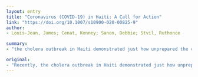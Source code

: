```yaml
---
layout: entry
title: "Coronavirus (COVID-19) in Haiti: A Call for Action"
link: "https://doi.org/10.1007/s10900-020-00825-9"
author:
- Louis-Jean, James; Cenat, Kenney; Sanon, Debbie; Stvil, Ruthonce

summary:
- "the cholera outbreak in Haiti demonstrated just how unprepared the country is to rapidly isolate an outbreak of this magnitude. This communication briefly examines the health system in Haiti and its vulnerability toward the COVID-19 pandemic. The communication briefly examined Haiti's health system and its vulnerabilities toward the outbreak. It briefly examined its vulnerability to the COVID-19 outbreak and the cholera outbreak in recent years. Haiti has been unable to isolate the outbreak, but it's not prepared to isolate it."

original:
- "Recently, the cholera outbreak in Haiti demonstrated just how unprepared the country is to rapidly isolate an outbreak of this magnitude, and its vulnerability to the COVID-19 pandemic. This communication briefly examines the health system in Haiti and its vulnerability toward the COVID-19 outbreak."
---
```


